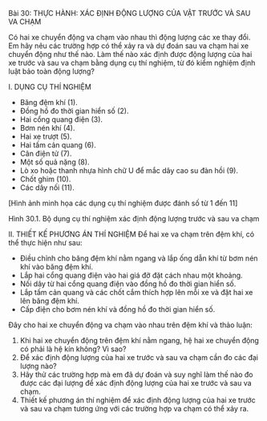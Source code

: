 Bài 30: THỰC HÀNH: XÁC ĐỊNH ĐỘNG LƯỢNG CỦA VẬT TRƯỚC VÀ SAU VA CHẠM

Có hai xe chuyển động va chạm vào nhau thì động lượng các xe thay đổi. Em hãy nêu các trường hợp có thể xảy ra và dự đoán sau va chạm hai xe chuyển động như thế nào. Làm thế nào xác định được động lượng của hai xe trước và sau va chạm bằng dụng cụ thí nghiệm, từ đó kiểm nghiệm định luật bảo toàn động lượng?

I. DỤNG CỤ THÍ NGHIỆM
- Băng đệm khí (1).
- Đồng hồ đo thời gian hiển số (2).
- Hai cổng quang điện (3).
- Bơm nén khí (4).
- Hai xe trượt (5).
- Hai tấm cản quang (6).
- Cân điện tử (7).
- Một số quả nặng (8).
- Lò xo hoặc thanh nhựa hình chữ U để mắc dây cao su đàn hồi (9).
- Chốt ghim (10).
- Các dây nối (11).

[Hình ảnh minh họa các dụng cụ thí nghiệm được đánh số từ 1 đến 11]

Hình 30.1. Bộ dụng cụ thí nghiệm xác định động lượng trước và sau va chạm

II. THIẾT KẾ PHƯƠNG ÁN THÍ NGHIỆM
Để hai xe va chạm trên đệm khí, có thể thực hiện như sau:
- Điều chỉnh cho băng đệm khí nằm ngang và lắp ống dẫn khí từ bơm nén khí vào băng đệm khí.
- Lắp hai cổng quang điện vào hai giá đỡ đặt cách nhau một khoảng.
- Nối dây từ hai cổng quang điện vào đồng hồ đo thời gian hiển số.
- Lắp tấm cản quang và các chốt cắm thích hợp lên mỗi xe và đặt hai xe lên băng đệm khí.
- Cấp điện cho bơm nén khí và đồng hồ đo thời gian hiển số.

Đây cho hai xe chuyển động va chạm vào nhau trên đệm khí và thảo luận:
1. Khi hai xe chuyển động trên đệm khí nằm ngang, hệ hai xe chuyển động có phải là hệ kín không? Vì sao?
2. Để xác định động lượng của hai xe trước và sau va chạm cần đo các đại lượng nào?
3. Hãy thử các trường hợp mà em đã dự đoán và suy nghĩ làm thế nào đo được các đại lượng để xác định động lượng của hai xe trước và sau va chạm.
4. Thiết kế phương án thí nghiệm để xác định động lượng của hai xe trước và sau va chạm tương ứng với các trường hợp va chạm có thể xảy ra.